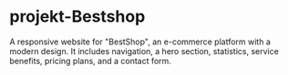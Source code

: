 # projekt-Bestshop
A responsive website for "BestShop", an e-commerce platform with a modern design. It includes navigation, a hero section, statistics, service benefits, pricing plans, and a contact form.

